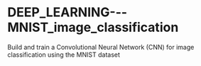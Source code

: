 # DEEP_LEARNING---MNIST_image_classification
Build and train a Convolutional Neural Network (CNN) for image classification using the MNIST dataset
